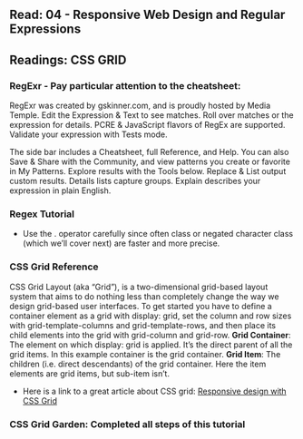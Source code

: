## Read: 04 - Responsive Web Design and Regular Expressions

## Readings: CSS GRID

### RegExr - Pay particular attention to the cheatsheet:
RegExr was created by gskinner.com, and is proudly hosted by Media Temple.
Edit the Expression & Text to see matches. Roll over matches or the expression for details. PCRE & JavaScript flavors of RegEx are supported. Validate your expression with Tests mode.

The side bar includes a Cheatsheet, full Reference, and Help. You can also Save & Share with the Community, and view patterns you create or favorite in My Patterns. 
Explore results with the Tools below. Replace & List output custom results. Details lists capture groups. Explain describes your expression in plain English.

### Regex Tutorial
+ Use the . operator carefully since often class or negated character class (which we’ll cover next) are faster and more precise.

### CSS Grid Reference
CSS Grid Layout (aka “Grid”), is a two-dimensional grid-based layout system that aims to do nothing less than completely change the way we design grid-based user interfaces.
To get started you have to define a container element as a grid with display: grid, set the column and row sizes with grid-template-columns and grid-template-rows, and then place its child elements into the grid with grid-column and grid-row.
**Grid Container**: The element on which display: grid is applied. It’s the direct parent of all the grid items. In this example container is the grid container.
**Grid Item**: The children (i.e. direct descendants) of the grid container. Here the item elements are grid items, but sub-item isn’t.
+ Here is a link to a great article about CSS grid: [Responsive design with CSS Grid](https://medium.com/samsung-internet-dev/common-responsive-layouts-with-css-grid-and-some-without-245a862f48df)

### CSS Grid Garden: Completed all steps of this tutorial
